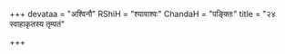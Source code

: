 +++
devataa = "अश्विनौ"
RShiH = "श्यावाश्वः"
ChandaH = "पङ्क्तिः"
title = "२४ स्वाहाकृतस्य तृम्पतं"

+++
